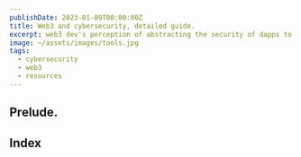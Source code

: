 ```yaml
---
publishDate: 2023-01-09T00:00:00Z
title: Web3 and cybersecurity, detailed guide. 
excerpt: web3 dev's perception of abstracting the security of dapps to that of only auditing smart contracts is näive.
image: ~/assets/images/tools.jpg
tags:
  - cybersecurity
  - web3
  - resources
---
```


## Prelude.


## Index
  